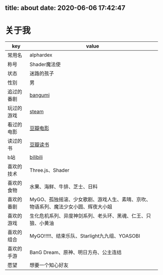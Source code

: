 title: about
date: 2020-06-06 17:42:47
---
# 关于我

| key | value |
| --- | --- |
| 常用名 | alphardex |
| 称号 | Shader魔法使 |
| 状态 | 迷路的孩子 |
| 性别 | 男 |
| 追过的番剧 | [bangumi](https://bangumi.tv/anime/list/399538/collect) |
| 玩过的游戏 | [steam](https://steamcommunity.com/id/namelesswang) |
| 看过的电影 | [豆瓣电影](https://movie.douban.com/mine?status=collect) |
| 读过的书 | [豆瓣读书](https://book.douban.com/mine?status=collect) |
| b站 | [bilibili](https://space.bilibili.com/1723319) |
| 喜欢的技术 | Three.js、Shader |
| 喜欢的食物 | 水果、海鲜、牛排、芝士、日料 |
| 喜欢的番剧 | MyGO、孤独摇滚、少女歌剧、游戏人生、素晴、京吹、物语系列、魔法少女小圆、辉夜大小姐 |
| 喜欢的游戏 | 生化危机系列、异度神剑系列、老头环、黑魂、仁王、只狼、小黄油 |
| 喜欢的组合 | MyGO!!!!!、结束乐队、Starlight九九组、YOASOBI |
| 喜欢的手游 | BanG Dream、原神、明日方舟、公主连结 |
| 愿望 | 想要一个知心好友 |